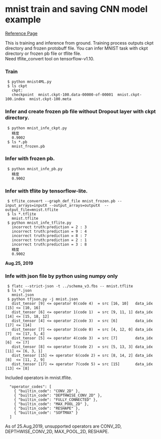 # mnist train and saving CNN model example  
[Reference Page](https://qiita.com/haminiku/items/36982ae65a770565458d)

This is training and inference from ground. Training process outputs ckpt directory and frozen protobuff file. You can infer MNIST task with ckpt directory or frozen pb file or tflite file.  
Need tflite_convert tool on tensorflow-v1.10.  

### Train  
```
 $ python mnist4ML.py
 $ ls ckpt
   ckpt:
   checkpoint  mnist.ckpt-100.data-00000-of-00001  mnist.ckpt-100.index  mnist.ckpt-100.meta
```

### Infer and create frozen pb file without Dropout layer with ckpt directory.  
```
 $ python mnist_infe_ckpt.py
   精度
   0.9002
 $ ls *.pb
   mnist_frozen.pb
```

### Infer with frozen pb.  
```
 $ python mnist_infe_pb.py
   精度
   0.9002
```

### Infer with tflite by tensorflow-lite.  
```
 $ tflite_convert --graph_def_file mnist_frozen.pb --input_arrays=inputX --output_arrays=outputX  --output_file=mnist.tflite
 $ ls *.tflite
   mnist.tflite
 $ python mnist_infe_tflite.py
   incorrect truth:prediction = 2 : 3
   incorrect truth:prediction = 9 : 4
   incorrect truth:prediction = 8 : 7
   incorrect truth:prediction = 2 : 1
   incorrect truth:prediction = 3 : 8
   精度
   0.9002
```

**Aug.25, 2019**  

### Infe with json file by python using numpy only  
```
 $ flatc --strict-json -t ../schema_v3.fbs -- mnist.tflite
 $ ls *.json
   mnist.json
 $ python tfjson.py -j mnist.json
   dist_tensor [9] <= operator 0(code 4)  = src [16, 10]   data_idx    [15] <= [10, 16]
   dist_tensor [6] <= operator 1(code 1)  = src [9, 11, 1] data_idx    [14] <= [15, 18, 12]
   dist_tensor [4] <= operator 2(code 3)  = src [6]        data_idx    [17] <= [14]
   dist_tensor [7] <= operator 3(code 0)  = src [4, 12, 0] data_idx    [7]  <= [17, 5, 4]
   dist_tensor [5] <= operator 4(code 3)  = src [7]        data_idx    [6]  <= [7]
   dist_tensor [8] <= operator 5(code 2)  = src [5, 13, 3] data_idx    [11] <= [6, 3, 1]
   dist_tensor [15] <= operator 6(code 2) = src [8, 14, 2] data_idx    [8]  <= [11, 2, 9]
   dist_tensor [17] <= operator 7(code 5) = src [15]       data_idx    [13] <= [8]
```
Included operators in mnist.tflite.  
```
  "operator_codes": [
    { "builtin_code": "CONV_2D" },
    { "builtin_code": "DEPTHWISE_CONV_2D" },
    { "builtin_code": "FULLY_CONNECTED" },
    { "builtin_code": "MAX_POOL_2D" },
    { "builtin_code": "RESHAPE" },
    { "builtin_code": "SOFTMAX" }
  ]
```
As of 25.Aug,2019, unsupported operators are CONV_2D, DEPTHWISE_CONV_2D, MAX_POOL_2D, RESHAPE.  

